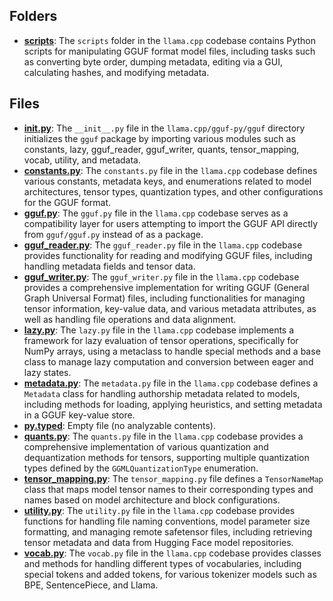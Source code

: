 ## Folders
- **[scripts](gguf/scripts.driver.md)**: The `scripts` folder in the `llama.cpp` codebase contains Python scripts for manipulating GGUF format model files, including tasks such as converting byte order, dumping metadata, editing via a GUI, calculating hashes, and modifying metadata.

## Files
- **[__init__.py](gguf/__init__.py.driver.md)**: The `__init__.py` file in the `llama.cpp/gguf-py/gguf` directory initializes the `gguf` package by importing various modules such as constants, lazy, gguf_reader, gguf_writer, quants, tensor_mapping, vocab, utility, and metadata.
- **[constants.py](gguf/constants.py.driver.md)**: The `constants.py` file in the `llama.cpp` codebase defines various constants, metadata keys, and enumerations related to model architectures, tensor types, quantization types, and other configurations for the GGUF format.
- **[gguf.py](gguf/gguf.py.driver.md)**: The `gguf.py` file in the `llama.cpp` codebase serves as a compatibility layer for users attempting to import the GGUF API directly from `gguf/gguf.py` instead of as a package.
- **[gguf_reader.py](gguf/gguf_reader.py.driver.md)**: The `gguf_reader.py` file in the `llama.cpp` codebase provides functionality for reading and modifying GGUF files, including handling metadata fields and tensor data.
- **[gguf_writer.py](gguf/gguf_writer.py.driver.md)**: The `gguf_writer.py` file in the `llama.cpp` codebase provides a comprehensive implementation for writing GGUF (General Graph Universal Format) files, including functionalities for managing tensor information, key-value data, and various metadata attributes, as well as handling file operations and data alignment.
- **[lazy.py](gguf/lazy.py.driver.md)**: The `lazy.py` file in the `llama.cpp` codebase implements a framework for lazy evaluation of tensor operations, specifically for NumPy arrays, using a metaclass to handle special methods and a base class to manage lazy computation and conversion between eager and lazy states.
- **[metadata.py](gguf/metadata.py.driver.md)**: The `metadata.py` file in the `llama.cpp` codebase defines a `Metadata` class for handling authorship metadata related to models, including methods for loading, applying heuristics, and setting metadata in a GGUF key-value store.
- **[py.typed](gguf/py.typed.driver.md)**: Empty file (no analyzable contents).
- **[quants.py](gguf/quants.py.driver.md)**: The `quants.py` file in the `llama.cpp` codebase provides a comprehensive implementation of various quantization and dequantization methods for tensors, supporting multiple quantization types defined by the `GGMLQuantizationType` enumeration.
- **[tensor_mapping.py](gguf/tensor_mapping.py.driver.md)**: The `tensor_mapping.py` file defines a `TensorNameMap` class that maps model tensor names to their corresponding types and names based on model architecture and block configurations.
- **[utility.py](gguf/utility.py.driver.md)**: The `utility.py` file in the `llama.cpp` codebase provides functions for handling file naming conventions, model parameter size formatting, and managing remote safetensor files, including retrieving tensor metadata and data from Hugging Face model repositories.
- **[vocab.py](gguf/vocab.py.driver.md)**: The `vocab.py` file in the `llama.cpp` codebase provides classes and methods for handling different types of vocabularies, including special tokens and added tokens, for various tokenizer models such as BPE, SentencePiece, and Llama.
